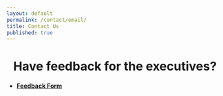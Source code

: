```yaml
---
layout: default
permalink: /contact/email/
title: Contact Us
published: true
---
```

<div class='content-wrap'>
  <div class="basic-form">
    <h1 style="text-align:center">Have feedback for the executives?</h1>
  </div>

  <ul class="small-subpage-list">
      <li>
          <a href="https://docs.google.com/forms/d/e/1FAIpQLSdfDl4HUVMfjSI1l77hj4vXqIDmSAsaUrPpiQqlqFCOhTYgvg/viewform">
          <h4>Feedback Form</h4>
          </a>
      </li>
  </ul>
</div>